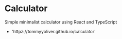 # Calculator
Simple minimalist calculator using React and TypeScript

- 'httpz://tommyyoliver.github.io/calculator'
